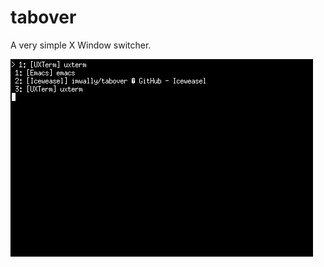 # tabover

A very simple X Window switcher.

![tabover in xterm](https://raw.githubusercontent.com/imwally/tabover/master/tabover.png)

